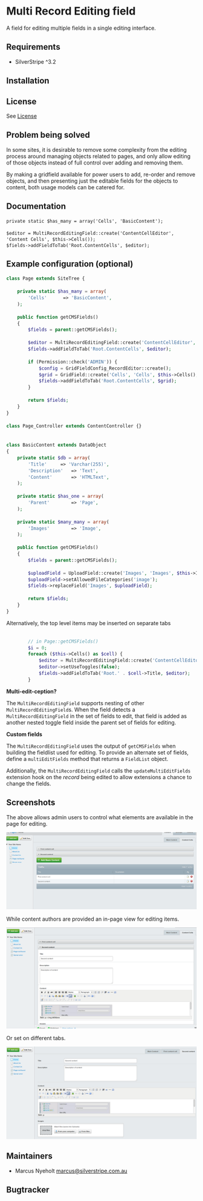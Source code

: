 # Multi Record Editing field

A field for editing multiple fields in a single editing interface. 

## Requirements

 * SilverStripe ^3.2
 
## Installation


## License
See [License](license.md)

## Problem being solved

In some sites, it is desirable to remove some complexity from the editing 
process around managing objects related to pages, and only allow editing of
those objects instead of full control over adding and removing them. 

By making a gridfield available for power users to add, re-order and remove 
objects, and then presenting just the editable fields for the objects to 
content, both usage models can be catered for. 


## Documentation
 
```
private static $has_many = array('Cells', 'BasicContent');

$editor = MultiRecordEditingField::create('ContentCellEditor', 'Content Cells', $this->Cells());
$fields->addFieldToTab('Root.ContentCells', $editor);
```


## Example configuration (optional)

```php
class Page extends SiteTree {
	
	private static $has_many = array(
        'Cells'      => 'BasicContent',
    );

    public function getCMSFields()
    {
        $fields = parent::getCMSFields();

        $editor = MultiRecordEditingField::create('ContentCellEditor', 'Content Cells', $this->Cells());
        $fields->addFieldToTab('Root.ContentCells', $editor);

        if (Permission::check('ADMIN')) {
            $config = GridFieldConfig_RecordEditor::create();
            $grid = GridField::create('Cells', 'Cells', $this->Cells(), $config);
            $fields->addFieldToTab('Root.ContentCells', $grid);
        }

        return $fields;
    }
}

class Page_Controller extends ContentController {}


class BasicContent extends DataObject
{
    private static $db = array(
        'Title'     => 'Varchar(255)',
        'Description'   => 'Text',
        'Content'       => 'HTMLText',
    );

    private static $has_one = array(
        'Parent'        => 'Page',
    );

    private static $many_many = array(
        'Images'        => 'Image',
    );

    public function getCMSFields()
    {
        $fields = parent::getCMSFields();

        $uploadField = UploadField::create('Images', 'Images', $this->Images());
        $uploadField->setAllowedFileCategories('image');
        $fields->replaceField('Images', $uploadField);

        return $fields;
    }
}

```

Alternatively, the top level items may be inserted on separate tabs

```php

		// in Page::getCMSFields()
		$i = 0;
        foreach ($this->Cells() as $cell) {
            $editor = MultiRecordEditingField::create('ContentCellEditor' . (++$i), $cell->Title, ArrayList::create(array($cell)));
            $editor->setUseToggles(false);
            $fields->addFieldToTab('Root.' . $cell->Title, $editor);
        }
```

**Multi-edit-ception?**

The `MultiRecordEditingField` supports nesting of other 
`MultiRecordEditingField`s. When the field detects a `MultiRecordEditingField` 
in the set of fields to edit, that field is added as another nested toggle 
field inside the parent set of fields for editing. 

**Custom fields**

The `MultiRecordEditingField` uses the output of `getCMSFields` when building
the fieldlist used for editing. To provide an alternate set of fields, define
a `multiEditFields` method that returns a `FieldList` object. 

Additionally, the `MultiRecordEditingField` calls the `updateMultiEditFields` 
extension hook on the _record_ being edited to allow extensions a chance to
change the fields. 

## Screenshots

The above allows admin users to control what elements are available in the page
for editing.

![Admin view](screenshots/multi-edit.png)

While content authors are provided an in-page view for editing items. 

![Expanded editing view](screenshots/multi-edit-expanded.png)

Or set on different tabs.

![Tabbed editing view](screenshots/multi-edit-tabbed.png)

## Maintainers

* Marcus Nyeholt <marcus@silverstripe.com.au>
 
## Bugtracker
